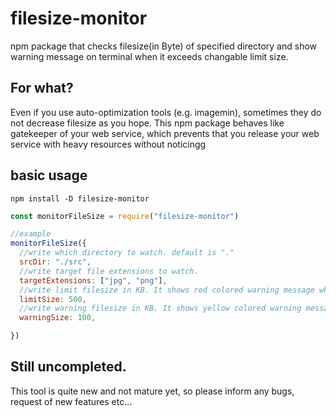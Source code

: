 # filesize-monitor
npm package that checks filesize(in Byte) of specified directory and show warning message on terminal when it exceeds changable limit size.

## For what?
Even if you use auto-optimization tools (e.g. imagemin), sometimes they do not decrease filesize as you hope.
This npm package behaves like gatekeeper of your web service, which prevents that you release your web service with heavy resources without noticingg

## basic usage

```
npm install -D filesize-monitor
```

```js
const monitorFileSize = require("filesize-monitor")

//example
monitorFileSize({
  //write which directory to watch. default is "."
  srcDir: "./src",
  //write target file extensions to watch.
  targetExtensions: ["jpg", "png"],
  //write limit filesize in KB. It shows red colored warning message when size of a file exceeds this value. default is 500
  limitSize: 500,
  //write warning filesize in KB. It shows yellow colored warning message when size of a file exceeds this value. This value must be less than the value of "limitSize". default is undefined
  warningSize: 100,

})
```


## Still uncompleted.
This tool is quite new and not mature yet, so please inform any bugs, request of new features etc...
